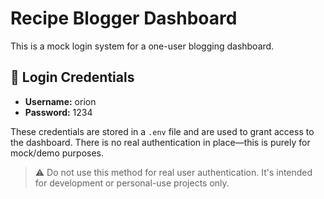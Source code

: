 # Recipe Blogger Dashboard

This is a mock login system for a one-user blogging dashboard.

## 🔐 Login Credentials

- **Username:** orion 
- **Password:** 1234

These credentials are stored in a `.env` file and are used to grant access to the dashboard. There is no real authentication in place—this is purely for mock/demo purposes.

> ⚠️ Do not use this method for real user authentication. It's intended for development or personal-use projects only.
